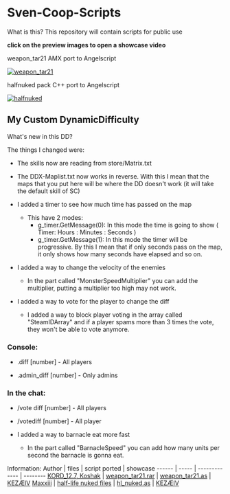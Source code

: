 # Sven-Coop-Scripts
What is this? This repository will contain scripts for public use

**click on the preview images to open a showcase video**

weapon_tar21 AMX port to Angelscript

[![weapon_tar21](https://img.youtube.com/vi/MPmh9jf0qtI/hqdefault.jpg)](https://youtu.be/MPmh9jf0qtI)

halfnuked pack C++ port to Angelscript

[![halfnuked](https://img.youtube.com/vi/hdSyG3rtY7w/hqdefault.jpg)](https://youtu.be/hdSyG3rtY7w)

## My Custom DynamicDifficulty 

What's new in this DD?

The things I changed were:

- The skills now are reading from store/Matrix.txt

- The DDX-Maplist.txt now works in reverse. With this I mean that the maps that you put here will be where the DD doesn't work (it will take the default skill of SC)

- I added a timer to see how much time has passed on the map
  - This have 2 modes:
    - g_timer.GetMessage(0): In this mode the time is going to show ( Timer: Hours : Minutes : Seconds )
    - g_timer.GetMessage(1): In this mode the timer will be progressive. By this I mean that if only seconds pass on the map, it only shows how many seconds have elapsed and so on. 

- I added a way to change the velocity of the enemies
  - In the part called "MonsterSpeedMultiplier" you can add the multiplier, putting a multiplier too high may not work.

- I added a way to vote for the player to change the diff
  - I added a way to block player voting in the array called "SteamIDArray" and if a player spams more than 3 times the vote, they won't be able to vote anymore. 

### Console:

- .diff [number] - All players

- .admin_diff [number] - Only admins

### In the chat:

- /vote diff [number] - All players

- /votediff [number] - All player

- I added a way to barnacle eat more fast
  - In the part called "BarnacleSpeed" you can add how many units per second the barnacle is gonna eat.


Information:
Author | files | script ported | showcase
------ | ----- | ------------- | --------
[KORD_12.7, Koshak](http://aghl.ru/forum/) | [weapon_tar21.rar](https://github.com/Gaftherman/Sven-Coop-Scripts/blob/main/Half-Life%20-%20Weapon%20Mod/weapon_tar21.rar) | [weapon_tar21.as](https://github.com/Gaftherman/Sven-Coop-Scripts/blob/main/Half-Life%20-%20Weapon%20Mod/weapon_tar21.as) | [KEZÆIV](https://youtu.be/MPmh9jf0qtI)
[Maxxiii](https://github.com/HLSources/Half-Nuked) | [half-life nuked files](https://github.com/Gaftherman/Sven-Coop-Scripts/blob/main/Half-Life%20-%20Nuked/hl_nuked.rar) | [hl_nuked.as](https://github.com/Gaftherman/Sven-Coop-Scripts/blob/main/Half-Life%20-%20Nuked/hl_nuked.as) | [KEZÆIV](https://youtu.be/hdSyG3rtY7w)

